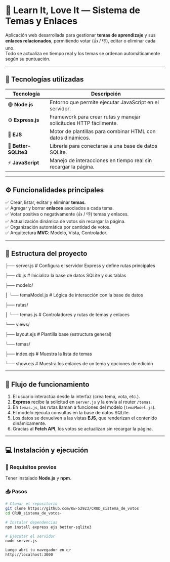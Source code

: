 # 🧠 Learn It, Love It — Sistema de Temas y Enlaces

Aplicación web desarrollada para gestionar **temas de aprendizaje** y sus **enlaces relacionados**, permitiendo votar (👍 / 👎), editar o eliminar cada uno.  
Todo se actualiza en tiempo real y los temas se ordenan automáticamente según su puntuación.

---

## 🚀 Tecnologías utilizadas

| Tecnología | Descripción |
|-------------|-------------|
| 🟢 **Node.js** | Entorno que permite ejecutar JavaScript en el servidor. |
| ⚙️ **Express.js** | Framework para crear rutas y manejar solicitudes HTTP fácilmente. |
| 🧩 **EJS** | Motor de plantillas para combinar HTML con datos dinámicos. |
| 💾 **Better-SQLite3** | Librería para conectarse a una base de datos SQLite. |
| ⚡ **JavaScript** | Manejo de interacciones en tiempo real sin recargar la página. |

---

## ⚙️ Funcionalidades principales

✅ Crear, listar, editar y eliminar **temas**.  
✅ Agregar y borrar **enlaces** asociados a cada tema.  
✅ Votar positiva o negativamente (👍 / 👎) temas y enlaces.  
✅ Actualización dinámica de votos sin recargar la página.  
✅ Organización automática por cantidad de votos.  
✅ Arquitectura **MVC**: Modelo, Vista, Controlador.

---

## 🧩 Estructura del proyecto
├── server.js # Configura el servidor Express y define rutas principales

├── db.js # Inicializa la base de datos SQLite y sus tablas

├── modelo/

│ └── temaModel.js # Lógica de interacción con la base de datos

├── rutas/

│ └── temas.js # Controladores y rutas de temas y enlaces

└── views/

├── layout.ejs # Plantilla base (estructura general)

└── temas/

├── index.ejs # Muestra la lista de temas

└── show.ejs # Muestra los enlaces de un tema y opciones de edición


---

## 🔄 Flujo de funcionamiento

1. El usuario interactúa desde la interfaz (crea tema, vota, etc.).  
2. **Express** recibe la solicitud en `server.js` y la envía al router `/temas`.  
3. En `temas.js`, las rutas llaman a funciones del modelo (`temaModel.js`).  
4. El modelo ejecuta consultas en la base de datos SQLite.  
5. Los datos se devuelven a las vistas **EJS**, que renderizan el contenido dinámicamente.  
6. Gracias al **Fetch API**, los votos se actualizan sin recargar la página.

---

## 💻 Instalación y ejecución

### 🔧 Requisitos previos
Tener instalado **Node.js** y **npm**.

### 📥 Pasos
```bash
# Clonar el repositorio
git clone https://github.com/Kw-52923/CRUD_sistema_de_votos
cd CRUD_sistema_de_votos-

# Instalar dependencias
npm install express ejs better-sqlite3

# Ejecutar el servidor
node server.js

Luego abrí tu navegador en 👉
http://localhost:3000

